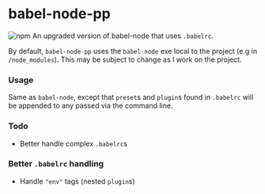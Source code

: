 # babel-node-pp
![npm](https://img.shields.io/npm/v/npm.svg?style=flat-square)
An upgraded version of babel-node that uses `.babelrc`.

By default, `babel-node-pp` uses the `babel-node` exe local to the project (e.g in `/node_modules`). This may be subject to change as I work on the project.

### Usage

Same as `babel-node`, except that `preset`s and `plugin`s found in `.babelrc` will be appended to any passed via the command line.

### Todo
* Better handle complex `.babelrc`s

### Better `.babelrc` handling
* Handle `"env"` tags (nested `plugin`s)